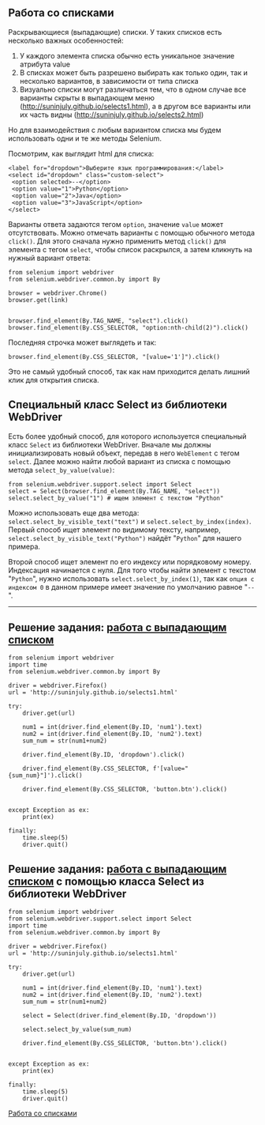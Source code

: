 ## Работа со списками
Раскрывающиеся (выпадающие) списки. У таких списков есть несколько важных особенностей:

1. У каждого элемента списка обычно есть уникальное значение атрибута value
2. В списках может быть разрешено выбирать как только один, так и несколько вариантов, в зависимости от типа списка
1. Визуально списки могут различаться тем, что в одном случае все варианты скрыты в выпадающем меню (http://suninjuly.github.io/selects1.html), а в другом все варианты или их часть видны (http://suninjuly.github.io/selects2.html)

Но для взаимодействия с любым вариантом списка мы будем использовать одни и те же методы Selenium.

 

Посмотрим, как выглядит html для списка:

```
<label for="dropdown">Выберите язык программирования:</label>
<select id="dropdown" class="custom-select">
 <option selected>--</option>
 <option value="1">Python</option>
 <option value="2">Java</option>
 <option value="3">JavaScript</option>
</select>
```
Варианты ответа задаются тегом `option`, значение `value` может отсутствовать. Можно отмечать варианты с помощью обычного метода `click()`. 
Для этого сначала нужно применить метод `click()` для элемента с тегом `select`, чтобы список раскрылся, а затем кликнуть на нужный вариант ответа:

```
from selenium import webdriver
from selenium.webdriver.common.by import By

browser = webdriver.Chrome()
browser.get(link)


browser.find_element(By.TAG_NAME, "select").click()
browser.find_element(By.CSS_SELECTOR, "option:nth-child(2)").click()
```

Последняя строчка может выглядеть и так:
```
browser.find_element(By.CSS_SELECTOR, "[value='1']").click()
```
Это не самый удобный способ, так как нам приходится делать лишний клик для открытия списка.

## Cпециальный класс Select из библиотеки WebDriver

Есть более удобный способ, для которого используется специальный класс `Select` из библиотеки WebDriver. 
Вначале мы должны инициализировать новый объект, передав в него `WebElement` с тегом `select`. 
Далее можно найти любой вариант из списка с помощью метода `select_by_value(value)`:

```
from selenium.webdriver.support.select import Select
select = Select(browser.find_element(By.TAG_NAME, "select"))
select.select_by_value("1") # ищем элемент с текстом "Python"
```
Можно использовать еще два метода: `select.select_by_visible_text("text")` и `select.select_by_index(index)`. 
Первый способ ищет элемент по видимому тексту, например, `select.select_by_visible_text("Python")` найдёт "`Python`" для нашего примера.

Второй способ ищет элемент по его индексу или порядковому номеру. Индексация начинается с нуля. 
Для того чтобы найти элемент с текстом "`Python`", нужно использовать `select.select_by_index(1)`, так как `опция с индексом 0` в данном примере имеет значение по умолчанию равное "`--`".

---

## Решение задания: [работа с выпадающим списком](https://stepik.org/lesson/228249/step/3?unit=200781)

```
from selenium import webdriver
import time
from selenium.webdriver.common.by import By

driver = webdriver.Firefox()
url = 'http://suninjuly.github.io/selects1.html'

try:
    driver.get(url)

    num1 = int(driver.find_element(By.ID, 'num1').text)
    num2 = int(driver.find_element(By.ID, 'num2').text)
    sum_num = str(num1+num2)

    driver.find_element(By.ID, 'dropdown').click()

    driver.find_element(By.CSS_SELECTOR, f'[value="{sum_num}"]').click()

    driver.find_element(By.CSS_SELECTOR, 'button.btn').click()


except Exception as ex:
    print(ex)

finally:
    time.sleep(5)
    driver.quit()

```
## Решение задания: [работа с выпадающим списком](https://stepik.org/lesson/228249/step/3?unit=200781) с помощью класса Select из библиотеки WebDriver

```
from selenium import webdriver
from selenium.webdriver.support.select import Select
import time
from selenium.webdriver.common.by import By

driver = webdriver.Firefox()
url = 'http://suninjuly.github.io/selects1.html'

try:
    driver.get(url)

    num1 = int(driver.find_element(By.ID, 'num1').text)
    num2 = int(driver.find_element(By.ID, 'num2').text)
    sum_num = str(num1+num2)

    select = Select(driver.find_element(By.ID, 'dropdown'))

    select.select_by_value(sum_num)

    driver.find_element(By.CSS_SELECTOR, 'button.btn').click()


except Exception as ex:
    print(ex)

finally:
    time.sleep(5)
    driver.quit()
```
[Работа со списками](https://stepik.org/lesson/228249/step/2?unit=200781)
